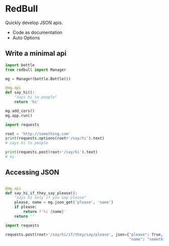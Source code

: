 RedBull
=======

Quickly develop JSON apis.


- Code as documentation
- Auto Options


Write a minimal api
-----

```python
import bottle
from redbull import Manager

mg = Manager(bottle.Bottle())

@mg.api
def say_hi():
    "says hi to people"
    return 'hi'

mg.add_cors()
mg.app.run()
```

```python
import requests

root = 'http://something.com'
print(requests.options(root+'/say/hi').text)
# says hi to people

print(requests.post(root+'/say/hi').text)
# hi
```

Accessing JSON
---------

```python

@mg.api
def say_hi_if_they_say_please():
    "says hi only if you say please"
    please, name = mg.json_get('please', 'name')
    if please:
        return f'hi {name}'
    return ''
```

```python
import requests

requests.post(root+'/say/hi/if/they/say/please', json={"please": True,
                                                       "name": "something"})
```
